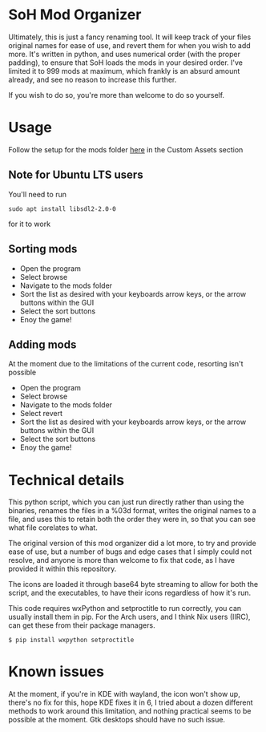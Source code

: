 
# SoH Mod Organizer

Ultimately, this is just a fancy renaming tool. It will keep track of your files original names for ease of use, and revert them for when you wish to add more. It's written in python, and uses numerical order (with the proper padding), to ensure that SoH loads the mods in your desired order. I've limited it to 999 mods at maximum, which frankly is an absurd amount already, and see no reason to increase this further.

If you wish to do so, you're more than welcome to do so yourself.

# Usage

Follow the setup for the mods folder [here](https://github.com/HarbourMasters/Shipwright) in the Custom Assets section

## Note for Ubuntu LTS users
You'll need to run

`sudo apt install libsdl2-2.0-0`

for it to work

## Sorting mods

+ Open the program
+ Select browse
+ Navigate to the mods folder
+ Sort the list as desired with your keyboards arrow keys, or the arrow buttons within the GUI
+ Select the sort buttons
+ Enoy the game!

## Adding mods

At the moment due to the limitations of the current code, resorting isn't possible

+ Open the program
+ Select browse
+ Navigate to the mods folder
+ Select revert
+ Sort the list as desired with your keyboards arrow keys, or the arrow buttons within the GUI
+ Select the sort buttons
+ Enoy the game!

# Technical details
This python script, which you can just run directly rather than using the binaries, renames the files in a %03d format, writes the original names to a file, and uses this to retain both the order they were in, so that you can see what file corelates to what.

The original version of this mod organizer did a lot more, to try and provide ease of use, but a number of bugs and edge cases that I simply could not resolve, and anyone is more than welcome to fix that code, as I have provided it within this repository.

The icons are loaded it through base64 byte streaming to allow for both the script, and the executables, to have their icons regardless of how it's run.

This code requires wxPython and setproctitle to run correctly, you can usually install them in pip. For the Arch users, and I think Nix users (IIRC), can get these from their package managers.

`$ pip install wxpython setproctitle`

# Known issues
At the moment, if you're in KDE with wayland, the icon won't show up, there's no fix for this, hope KDE fixes it in 6, I tried about a dozen different methods to work around this limitation, and nothing practical seems to be possible at the moment. Gtk desktops should have no such issue.
